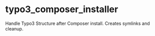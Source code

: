 # typo3_composer_installer
Handle Typo3 Structure after Composer install. Creates symlinks and cleanup.
